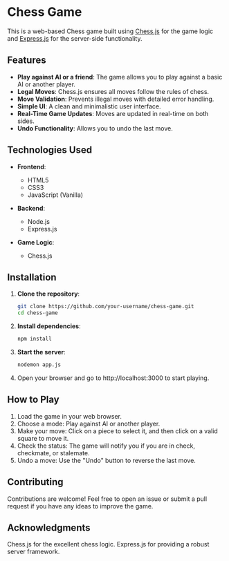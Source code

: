# Chess Game

This is a web-based Chess game built using [Chess.js](https://github.com/jhlywa/chess.js) for the game logic and [Express.js](https://expressjs.com/) for the server-side functionality.

## Features

- **Play against AI or a friend**: The game allows you to play against a basic AI or another player.
- **Legal Moves**: Chess.js ensures all moves follow the rules of chess.
- **Move Validation**: Prevents illegal moves with detailed error handling.
- **Simple UI**: A clean and minimalistic user interface.
- **Real-Time Game Updates**: Moves are updated in real-time on both sides.
- **Undo Functionality**: Allows you to undo the last move.

## Technologies Used

- **Frontend**:
  - HTML5
  - CSS3
  - JavaScript (Vanilla)
  
- **Backend**:
  - Node.js
  - Express.js
  
- **Game Logic**:
  - Chess.js

## Installation

1. **Clone the repository**:
   ```bash
   git clone https://github.com/your-username/chess-game.git
   cd chess-game
2. **Install dependencies**:
   ```bash
   npm install
3. **Start the server**:
   ```bash
   nodemon app.js
4. Open your browser and go to http://localhost:3000 to start playing.

## How to Play
1. Load the game in your web browser.
2. Choose a mode: Play against AI or another player.
3. Make your move: Click on a piece to select it, and then click on a valid square to move it.
4. Check the status: The game will notify you if you are in check, checkmate, or stalemate.
5. Undo a move: Use the "Undo" button to reverse the last move.

## Contributing
Contributions are welcome! Feel free to open an issue or submit a pull request if you have any ideas to improve the game.

## Acknowledgments
Chess.js for the excellent chess logic.
Express.js for providing a robust server framework.
